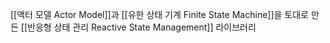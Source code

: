 [[액터 모델 Actor Model]]과 [[유한 상태 기계 Finite State Machine]]을 토대로 만든 [[반응형 상태 관리 Reactive State Management]] 라이브러리